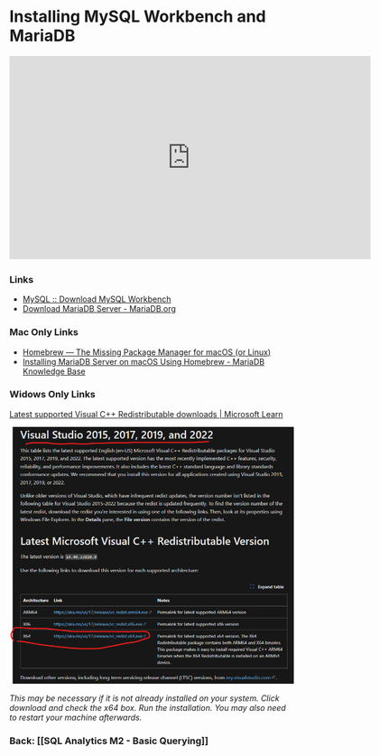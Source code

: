 # Installing MySQL Workbench and MariaDB

<iframe src="https://share.descript.com/embed/MMUOjJ2Ggjt" width="640" height="360" frameborder="0" allowfullscreen></iframe>

### Links
- [MySQL :: Download MySQL Workbench](https://dev.mysql.com/downloads/workbench/)
- [Download MariaDB Server - MariaDB.org](https://mariadb.org/download/?t=mariadb&p=mariadb&r=11.4.2&os=windows&cpu=x86_64&pkg=msi&mirror=xtom_fre)


### Mac Only Links
- [Homebrew — The Missing Package Manager for macOS (or Linux)](https://brew.sh/)
- [Installing MariaDB Server on macOS Using Homebrew - MariaDB Knowledge Base](https://mariadb.com/kb/en/installing-mariadb-on-macos-using-homebrew/)

### Widows Only Links
[Latest supported Visual C++ Redistributable downloads | Microsoft Learn](https://learn.microsoft.com/en-us/cpp/windows/latest-supported-vc-redist?view=msvc-170)

<img src="https://raw.githubusercontent.com/kellerflint/Class-Intro-SQL/hugo/content/SQL-Files/Images/VS2015-2022-Redistrib.png">

*This may be necessary if it is not already installed on your system. Click download and check the x64 box. Run the installation. You may also need to restart your machine afterwards.*

### Back: [[SQL Analytics M2 - Basic Querying]]